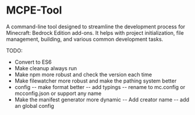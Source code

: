 # MCPE-Tool

A command-line tool designed to streamline the development process for Minecraft: Bedrock Edition add-ons. It helps with project initialization, file management, building, and various common development tasks.

TODO:

- Convert to ES6
- Make cleanup always run
- Make npm more robust and check the version each time
- Make filewatcher more robust and make the pathing system better
- config
-- make format better
-- add typings
-- rename to mc.config or mcconfig.json or support any name
- Make the manifest generator more dynamic
-- Add creator name
-- add an global config